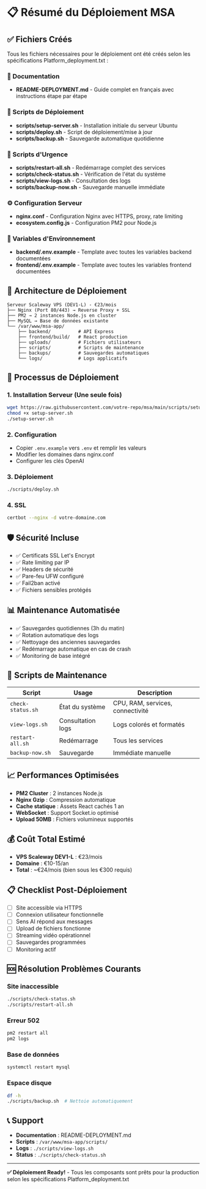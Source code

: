 # 📋 Résumé du Déploiement MSA

## ✅ Fichiers Créés

Tous les fichiers nécessaires pour le déploiement ont été créés selon les spécifications Platform_deployment.txt :

### 📖 Documentation
- **README-DEPLOYMENT.md** - Guide complet en français avec instructions étape par étape

### 🔧 Scripts de Déploiement
- **scripts/setup-server.sh** - Installation initiale du serveur Ubuntu
- **scripts/deploy.sh** - Script de déploiement/mise à jour
- **scripts/backup.sh** - Sauvegarde automatique quotidienne

### 🚨 Scripts d'Urgence
- **scripts/restart-all.sh** - Redémarrage complet des services
- **scripts/check-status.sh** - Vérification de l'état du système
- **scripts/view-logs.sh** - Consultation des logs
- **scripts/backup-now.sh** - Sauvegarde manuelle immédiate

### ⚙️ Configuration Serveur
- **nginx.conf** - Configuration Nginx avec HTTPS, proxy, rate limiting
- **ecosystem.config.js** - Configuration PM2 pour Node.js

### 🔐 Variables d'Environnement
- **backend/.env.example** - Template avec toutes les variables backend documentées
- **frontend/.env.example** - Template avec toutes les variables frontend documentées

## 🎯 Architecture de Déploiement

```
Serveur Scaleway VPS (DEV1-L) - €23/mois
├── Nginx (Port 80/443) → Reverse Proxy + SSL
├── PM2 → 2 instances Node.js en cluster
├── MySQL → Base de données existante
└── /var/www/msa-app/
    ├── backend/          # API Express
    ├── frontend/build/   # React production
    ├── uploads/          # Fichiers utilisateurs
    ├── scripts/          # Scripts de maintenance
    ├── backups/          # Sauvegardes automatiques
    └── logs/             # Logs applicatifs
```

## 🚀 Processus de Déploiement

### 1. Installation Serveur (Une seule fois)
```bash
wget https://raw.githubusercontent.com/votre-repo/msa/main/scripts/setup-server.sh
chmod +x setup-server.sh
./setup-server.sh
```

### 2. Configuration
- Copier `.env.example` vers `.env` et remplir les valeurs
- Modifier les domaines dans nginx.conf
- Configurer les clés OpenAI

### 3. Déploiement
```bash
./scripts/deploy.sh
```

### 4. SSL
```bash
certbot --nginx -d votre-domaine.com
```

## 🛡️ Sécurité Incluse

- ✅ Certificats SSL Let's Encrypt
- ✅ Rate limiting par IP
- ✅ Headers de sécurité
- ✅ Pare-feu UFW configuré
- ✅ Fail2ban activé
- ✅ Fichiers sensibles protégés

## 📊 Maintenance Automatisée

- ✅ Sauvegardes quotidiennes (3h du matin)
- ✅ Rotation automatique des logs
- ✅ Nettoyage des anciennes sauvegardes
- ✅ Redémarrage automatique en cas de crash
- ✅ Monitoring de base intégré

## 🔧 Scripts de Maintenance

| Script | Usage | Description |
|--------|-------|-------------|
| `check-status.sh` | État du système | CPU, RAM, services, connectivité |
| `view-logs.sh` | Consultation logs | Logs colorés et formatés |
| `restart-all.sh` | Redémarrage | Tous les services |
| `backup-now.sh` | Sauvegarde | Immédiate manuelle |

## 📈 Performances Optimisées

- **PM2 Cluster** : 2 instances Node.js
- **Nginx Gzip** : Compression automatique
- **Cache statique** : Assets React cachés 1 an
- **WebSocket** : Support Socket.io optimisé
- **Upload 50MB** : Fichiers volumineux supportés

## 💰 Coût Total Estimé

- **VPS Scaleway DEV1-L** : €23/mois
- **Domaine** : €10-15/an
- **Total** : ~€24/mois (bien sous les €300 requis)

## 📋 Checklist Post-Déploiement

- [ ] Site accessible via HTTPS
- [ ] Connexion utilisateur fonctionnelle
- [ ] Sens AI répond aux messages
- [ ] Upload de fichiers fonctionne
- [ ] Streaming vidéo opérationnel
- [ ] Sauvegardes programmées
- [ ] Monitoring actif

## 🆘 Résolution Problèmes Courants

### Site inaccessible
```bash
./scripts/check-status.sh
./scripts/restart-all.sh
```

### Erreur 502
```bash
pm2 restart all
pm2 logs
```

### Base de données
```bash
systemctl restart mysql
```

### Espace disque
```bash
df -h
./scripts/backup.sh  # Nettoie automatiquement
```

## 📞 Support

- **Documentation** : README-DEPLOYMENT.md
- **Scripts** : `/var/www/msa-app/scripts/`
- **Logs** : `./scripts/view-logs.sh`
- **Status** : `./scripts/check-status.sh`

---

**✅ Déploiement Ready!** - Tous les composants sont prêts pour la production selon les spécifications Platform_deployment.txt